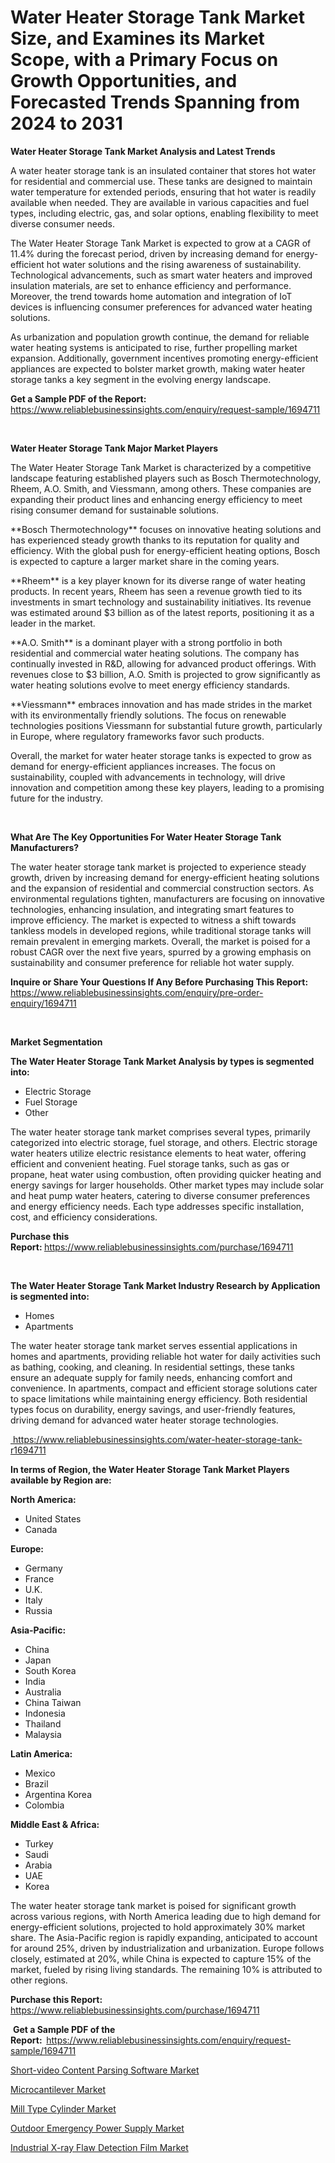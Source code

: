 <p><h1>Water Heater Storage Tank Market Size, and Examines its Market Scope, with a Primary Focus on Growth Opportunities, and Forecasted Trends Spanning from 2024 to 2031</h1></p><p><strong>Water Heater Storage Tank Market Analysis and Latest Trends</strong></p>
<p><p>A water heater storage tank is an insulated container that stores hot water for residential and commercial use. These tanks are designed to maintain water temperature for extended periods, ensuring that hot water is readily available when needed. They are available in various capacities and fuel types, including electric, gas, and solar options, enabling flexibility to meet diverse consumer needs.</p><p>The Water Heater Storage Tank Market is expected to grow at a CAGR of 11.4% during the forecast period, driven by increasing demand for energy-efficient hot water solutions and the rising awareness of sustainability. Technological advancements, such as smart water heaters and improved insulation materials, are set to enhance efficiency and performance. Moreover, the trend towards home automation and integration of IoT devices is influencing consumer preferences for advanced water heating solutions. </p><p>As urbanization and population growth continue, the demand for reliable water heating systems is anticipated to rise, further propelling market expansion. Additionally, government incentives promoting energy-efficient appliances are expected to bolster market growth, making water heater storage tanks a key segment in the evolving energy landscape.</p></p>
<p><strong>Get a Sample PDF of the Report:&nbsp;</strong> <a href="https://www.reliablebusinessinsights.com/enquiry/request-sample/1694711?utm_campaign=97&utm_medium=2&utm_source=Github&utm_content=ia&utm_term=13102024&utm_id=water-heater-storage-tank">https://www.reliablebusinessinsights.com/enquiry/request-sample/1694711</a></p>
<p>&nbsp;</p>
<p><strong>Water Heater Storage Tank Major Market Players</strong></p>
<p><p>The Water Heater Storage Tank Market is characterized by a competitive landscape featuring established players such as Bosch Thermotechnology, Rheem, A.O. Smith, and Viessmann, among others. These companies are expanding their product lines and enhancing energy efficiency to meet rising consumer demand for sustainable solutions.</p><p>**Bosch Thermotechnology** focuses on innovative heating solutions and has experienced steady growth thanks to its reputation for quality and efficiency. With the global push for energy-efficient heating options, Bosch is expected to capture a larger market share in the coming years.</p><p>**Rheem** is a key player known for its diverse range of water heating products. In recent years, Rheem has seen a revenue growth tied to its investments in smart technology and sustainability initiatives. Its revenue was estimated around $3 billion as of the latest reports, positioning it as a leader in the market.</p><p>**A.O. Smith** is a dominant player with a strong portfolio in both residential and commercial water heating solutions. The company has continually invested in R&D, allowing for advanced product offerings. With revenues close to $3 billion, A.O. Smith is projected to grow significantly as water heating solutions evolve to meet energy efficiency standards.</p><p>**Viessmann** embraces innovation and has made strides in the market with its environmentally friendly solutions. The focus on renewable technologies positions Viessmann for substantial future growth, particularly in Europe, where regulatory frameworks favor such products.</p><p>Overall, the market for water heater storage tanks is expected to grow as demand for energy-efficient appliances increases. The focus on sustainability, coupled with advancements in technology, will drive innovation and competition among these key players, leading to a promising future for the industry.</p></p>
<p>&nbsp;</p>
<p><strong>What Are The Key Opportunities For Water Heater Storage Tank Manufacturers?</strong></p>
<p><p>The water heater storage tank market is projected to experience steady growth, driven by increasing demand for energy-efficient heating solutions and the expansion of residential and commercial construction sectors. As environmental regulations tighten, manufacturers are focusing on innovative technologies, enhancing insulation, and integrating smart features to improve efficiency. The market is expected to witness a shift towards tankless models in developed regions, while traditional storage tanks will remain prevalent in emerging markets. Overall, the market is poised for a robust CAGR over the next five years, spurred by a growing emphasis on sustainability and consumer preference for reliable hot water supply.</p></p>
<p><strong>Inquire or Share Your Questions If Any Before Purchasing This Report:</strong> <a href="https://www.reliablebusinessinsights.com/enquiry/pre-order-enquiry/1694711?utm_campaign=97&utm_medium=2&utm_source=Github&utm_content=ia&utm_term=13102024&utm_id=water-heater-storage-tank">https://www.reliablebusinessinsights.com/enquiry/pre-order-enquiry/1694711</a></p>
<p>&nbsp;</p>
<p><strong>Market Segmentation</strong></p>
<p><strong>The Water Heater Storage Tank Market Analysis by types is segmented into:</strong></p>
<p><ul><li>Electric Storage</li><li>Fuel Storage</li><li>Other</li></ul></p>
<p><p>The water heater storage tank market comprises several types, primarily categorized into electric storage, fuel storage, and others. Electric storage water heaters utilize electric resistance elements to heat water, offering efficient and convenient heating. Fuel storage tanks, such as gas or propane, heat water using combustion, often providing quicker heating and energy savings for larger households. Other market types may include solar and heat pump water heaters, catering to diverse consumer preferences and energy efficiency needs. Each type addresses specific installation, cost, and efficiency considerations.</p></p>
<p><strong>Purchase this Report:&nbsp;</strong><a href="https://www.reliablebusinessinsights.com/purchase/1694711?utm_campaign=97&utm_medium=2&utm_source=Github&utm_content=ia&utm_term=13102024&utm_id=water-heater-storage-tank">https://www.reliablebusinessinsights.com/purchase/1694711</a></p>
<p>&nbsp;</p>
<p><strong>The Water Heater Storage Tank Market Industry Research by Application is segmented into:</strong></p>
<p><ul><li>Homes</li><li>Apartments</li></ul></p>
<p><p>The water heater storage tank market serves essential applications in homes and apartments, providing reliable hot water for daily activities such as bathing, cooking, and cleaning. In residential settings, these tanks ensure an adequate supply for family needs, enhancing comfort and convenience. In apartments, compact and efficient storage solutions cater to space limitations while maintaining energy efficiency. Both residential types focus on durability, energy savings, and user-friendly features, driving demand for advanced water heater storage technologies.</p></p>
<p><a href="https://www.reliablebusinessinsights.com/water-heater-storage-tank-r1694711?utm_campaign=97&utm_medium=2&utm_source=Github&utm_content=ia&utm_term=13102024&utm_id=water-heater-storage-tank">&nbsp;https://www.reliablebusinessinsights.com/water-heater-storage-tank-r1694711</a></p>
<p><strong>In terms of Region, the Water Heater Storage Tank Market Players available by Region are:</strong></p>
<p>
    <p> <strong> North America: </strong>
        <ul>
            <li>United States</li>
            <li>Canada</li>
        </ul>
        </p> 
    <p> <strong> Europe: </strong>
        <ul>
            <li>Germany</li>
            <li>France</li>
            <li>U.K.</li>
            <li>Italy</li>
            <li>Russia</li>
        </ul>
        </p> 
    <p> <strong> Asia-Pacific: </strong>
        <ul>
            <li>China</li>
            <li>Japan</li>
            <li>South Korea</li>
            <li>India</li>
            <li>Australia</li>
            <li>China Taiwan</li>
            <li>Indonesia</li>
            <li>Thailand</li>
            <li>Malaysia</li>
        </ul>
        </p> 
    <p> <strong> Latin America: </strong>
        <ul>
            <li>Mexico</li>
            <li>Brazil</li>
            <li>Argentina Korea</li>
            <li>Colombia</li>
        </ul>
        </p> 
    <p> <strong> Middle East & Africa: </strong>
        <ul>
            <li>Turkey</li>
            <li>Saudi</li>
            <li>Arabia</li>
            <li>UAE</li>
            <li>Korea</li>
        </ul>
    </p>
    </p>
<p><p>The water heater storage tank market is poised for significant growth across various regions, with North America leading due to high demand for energy-efficient solutions, projected to hold approximately 30% market share. The Asia-Pacific region is rapidly expanding, anticipated to account for around 25%, driven by industrialization and urbanization. Europe follows closely, estimated at 20%, while China is expected to capture 15% of the market, fueled by rising living standards. The remaining 10% is attributed to other regions.</p></p>
<p><strong>Purchase this Report: </strong><a href="https://www.reliablebusinessinsights.com/purchase/1694711?utm_campaign=97&utm_medium=2&utm_source=Github&utm_content=ia&utm_term=13102024&utm_id=water-heater-storage-tank">https://www.reliablebusinessinsights.com/purchase/1694711</a></p>
<p>&nbsp;<strong>Get a Sample PDF of the Report:&nbsp;&nbsp;</strong><a href="https://www.reliablebusinessinsights.com/enquiry/request-sample/1694711?utm_campaign=97&utm_medium=2&utm_source=Github&utm_content=ia&utm_term=13102024&utm_id=water-heater-storage-tank">https://www.reliablebusinessinsights.com/enquiry/request-sample/1694711</a></p>
<p><strong></strong></p>
<p><p><a href="https://www.linkedin.com/pulse/future-trends-global-short-video-content-parsing-software-market-31pec?utm_campaign=97&utm_medium=2&utm_source=Github&utm_content=ia&utm_term=13102024&utm_id=water-heater-storage-tank">Short-video Content Parsing Software Market</a></p><p><a href="https://github.com/hegwervaemeruk/Market-Research-Report-List-1/blob/main/microcantilever-market.md?utm_campaign=97&utm_medium=2&utm_source=Github&utm_content=ia&utm_term=13102024&utm_id=water-heater-storage-tank">Microcantilever Market</a></p><p><a href="https://github.com/edb4votunget/Market-Research-Report-List-1/blob/main/mill-type-cylinder-market.md?utm_campaign=97&utm_medium=2&utm_source=Github&utm_content=ia&utm_term=13102024&utm_id=water-heater-storage-tank">Mill Type Cylinder Market</a></p><p><a href="https://www.linkedin.com/pulse/outdoor-emergency-power-supply-market-strategic-insights-rl44f?utm_campaign=97&utm_medium=2&utm_source=Github&utm_content=ia&utm_term=13102024&utm_id=water-heater-storage-tank">Outdoor Emergency Power Supply Market</a></p><p><a href="https://www.linkedin.com/pulse/industrial-x-ray-flaw-detection-film-market-growth-segmentation-qov9c?utm_campaign=97&utm_medium=2&utm_source=Github&utm_content=ia&utm_term=13102024&utm_id=water-heater-storage-tank">Industrial X-ray Flaw Detection Film Market</a></p></p>